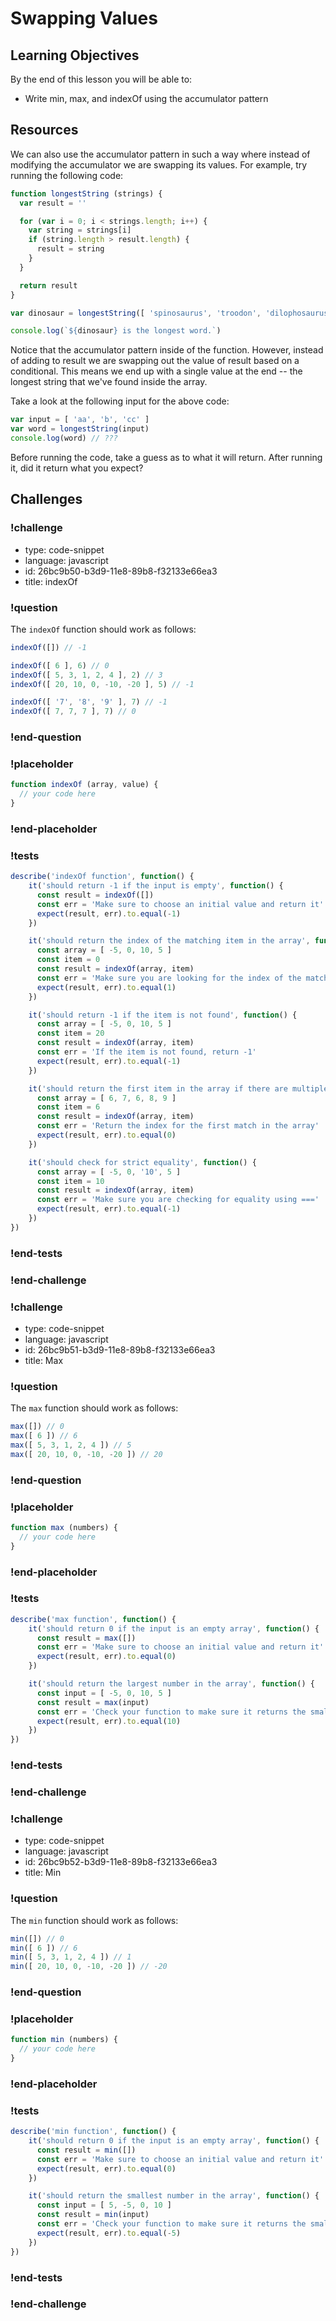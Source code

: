 # Swapping Values

## Learning Objectives

By the end of this lesson you will be able to:

* Write min, max, and indexOf using the accumulator pattern

## Resources

We can also use the accumulator pattern in such a way where instead of modifying the accumulator we are swapping its values. For example, try running the following code:

```js
function longestString (strings) {
  var result = ''

  for (var i = 0; i < strings.length; i++) {
    var string = strings[i]
    if (string.length > result.length) {
      result = string
    }
  }

  return result
}

var dinosaur = longestString([ 'spinosaurus', 'troodon', 'dilophosaurus' ])

console.log(`${dinosaur} is the longest word.`)
```

Notice that the accumulator pattern inside of the function. However, instead of adding to result we are swapping out the value of result based on a conditional. This means we end up with a single value at the end -- the longest string that we've found inside the array.

Take a look at the following input for the above code:

```js
var input = [ 'aa', 'b', 'cc' ]
var word = longestString(input)
console.log(word) // ???
```

Before running the code, take a guess as to what it will return. After running it, did it return what you expect?

## Challenges

<!-- Question -->

### !challenge

* type: code-snippet
* language: javascript
* id: 26bc9b50-b3d9-11e8-89b8-f32133e66ea3
* title: indexOf

### !question

The `indexOf` function should work as follows:

```js
indexOf([]) // -1

indexOf([ 6 ], 6) // 0
indexOf([ 5, 3, 1, 2, 4 ], 2) // 3
indexOf([ 20, 10, 0, -10, -20 ], 5) // -1

indexOf([ '7', '8', '9' ], 7) // -1
indexOf([ 7, 7, 7 ], 7) // 0
```

### !end-question

### !placeholder

```js
function indexOf (array, value) {
  // your code here
}
```

### !end-placeholder

### !tests

```js
describe('indexOf function', function() {
    it('should return -1 if the input is empty', function() {
      const result = indexOf([])
      const err = 'Make sure to choose an initial value and return it'
      expect(result, err).to.equal(-1)
    })

    it('should return the index of the matching item in the array', function() {
      const array = [ -5, 0, 10, 5 ]
      const item = 0
      const result = indexOf(array, item)
      const err = 'Make sure you are looking for the index of the matching item'
      expect(result, err).to.equal(1)
    })

    it('should return -1 if the item is not found', function() {
      const array = [ -5, 0, 10, 5 ]
      const item = 20
      const result = indexOf(array, item)
      const err = 'If the item is not found, return -1'
      expect(result, err).to.equal(-1)
    })

    it('should return the first item in the array if there are multiple matches', function() {
      const array = [ 6, 7, 6, 8, 9 ]
      const item = 6
      const result = indexOf(array, item)
      const err = 'Return the index for the first match in the array'
      expect(result, err).to.equal(0)
    })

    it('should check for strict equality', function() {
      const array = [ -5, 0, '10', 5 ]
      const item = 10
      const result = indexOf(array, item)
      const err = 'Make sure you are checking for equality using ==='
      expect(result, err).to.equal(-1)
    })
})
```

### !end-tests

### !end-challenge

<!-- Question -->

### !challenge

* type: code-snippet
* language: javascript
* id: 26bc9b51-b3d9-11e8-89b8-f32133e66ea3
* title: Max

### !question

The `max` function should work as follows:

```js
max([]) // 0
max([ 6 ]) // 6
max([ 5, 3, 1, 2, 4 ]) // 5
max([ 20, 10, 0, -10, -20 ]) // 20
```

### !end-question

### !placeholder

```js
function max (numbers) {
  // your code here
}
```

### !end-placeholder

### !tests

```js
describe('max function', function() {
    it('should return 0 if the input is an empty array', function() {
      const result = max([])
      const err = 'Make sure to choose an initial value and return it'
      expect(result, err).to.equal(0)
    })

    it('should return the largest number in the array', function() {
      const input = [ -5, 0, 10, 5 ]
      const result = max(input)
      const err = 'Check your function to make sure it returns the smallest number!'
      expect(result, err).to.equal(10)
    })
})
```

### !end-tests

### !end-challenge

<!-- Question -->

### !challenge

* type: code-snippet
* language: javascript
* id: 26bc9b52-b3d9-11e8-89b8-f32133e66ea3
* title: Min

### !question

The `min` function should work as follows:

```js
min([]) // 0
min([ 6 ]) // 6
min([ 5, 3, 1, 2, 4 ]) // 1
min([ 20, 10, 0, -10, -20 ]) // -20
```

### !end-question

### !placeholder

```js
function min (numbers) {
  // your code here
}
```

### !end-placeholder

### !tests

```js
describe('min function', function() {
    it('should return 0 if the input is an empty array', function() {
      const result = min([])
      const err = 'Make sure to choose an initial value and return it'
      expect(result, err).to.equal(0)
    })

    it('should return the smallest number in the array', function() {
      const input = [ 5, -5, 0, 10 ]
      const result = min(input)
      const err = 'Check your function to make sure it returns the smallest number!'
      expect(result, err).to.equal(-5)
    })
})
```

### !end-tests

### !end-challenge
